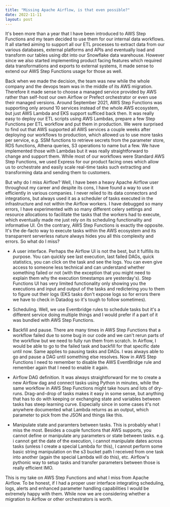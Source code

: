 ```yaml
---
title: "Missing Apache Airflow, is that even possible?"
date: 2022-11-11
layout: post
---
```


It's been more than a year that I have been introduced to AWS Step Functions and my team decided to use them for our internal data workflows. It all started aiming to support all our ETL processes to extract data from our various databases, external platforms and APIs and eventually load and transform our tables using dbt into our Snowflake data warehouse. However since we also started implementing product facing features which required data transformations and exports to external systems, it made sense to extend our AWS Step Functions usage for those as well. 

Back when we made the decision, the team was new while the whole company and the devops team was in the middle of its AWS migration. Therefore it made sense to choose a managed service provided by AWS rather than self-host our own Airflow or Prefect orchestrator or even use their managed versions. Around September 2021, AWS Step Functions was supporting only around 10 services instead of the whole AWS ecosystem, but just AWS Lambda and EKS support sufficed back then. It was really easy to deploy our ETL scripts using AWS Lambdas, prepare a few Step Functions per ETL workflow and put them in production. We were surprised to find out that AWS supported all AWS services a couple weeks after deploying our workflows to production, which allowed us to use more tasks per service, e.g. SSM functions to retrieve secrets from the parameter store, RDS functions, Athena queries, S3 operations to name but a few. We have implemented those with Lambdas but it was really straightforward to change and support them. While most of our workflows were Standard AWS Step Functions, we used Express for our product facing ones which allow us to orchestrate and easily scale real-time tasks such extracting and transforming data and sending them to customers.

But why do I miss Airflow? Well, I have been a heavy Apache Airflow user throughout my career and despite its cons, I have found a way to use it efficiently in various companies. I never relied to its data connectors and integrations, but always used it as a scheduler of tasks executed in the infrastructure and not within the Airflow workers. I have debugged so many errors, I have experimented with so many different celery settings and resource allocations to facilitate the tasks that the workers had to execute, which eventually made me just rely on its scheduling functionality and informative UI. On the contrary, AWS Step Functions is exactly the opposite. It's the de-facto way to execute tasks within the AWS ecosystem and its transparrent serverless nature always hides you all this complexity and errors. So what do I miss?

* A user interface. Perhaps the Airflow UI is not the best, but it fulfills its purpose. You can quickly see last execution, last failed DAGs, quick statistics, you can click on the task and see the logs. You can even give access to someone less technical and can understand whether something failed or not (with the exception that you might need to explain them why the execution timestamps are yesterday's). Step Functions UI has very limited functionality only showing you the executions and input and output of the tasks and redictering you to them to figure out their logs (EKS tasks don't expose logs so for errors there we have to check in Datadog so it's tough to follow sometimes). 

* Scheduling. Well, we use Eventbridge rules to schedule tasks but it's a different service doing multiple things and I would prefer if a part of it was bundled with AWS Step Functions.

* Backfill and pause. There are many times in AWS Step Functions that a workflow failed due to some bug in our code and we can't rerun parts of the workflow but we need to fully run them from scratch. In Airflow, I would be able to go to the failed task and backfill for that specific date until now. Same applies to pausing tasks and DAGs. I was always able to go and pause a DAG until something else resolves. Now in AWS Step Functions I need to remember to disable the AWS EventBridge rule and remember again that I need to enable it again. 

* Airflow DAG definition. It was always straightforward for me to create a new Airflow dag and connect tasks using Python in minutes, while the same workflow in AWS Step Functions might take hours and lots of dry-runs. Drag-and-drop of tasks makes it easy in some sense, but anything that has to do with keeping or exchanging state and variables between tasks has steep learning curve. Especially since in some cases it's not anywhere documented what Lambda returns as an output, which parameter to pick from the JSON and things like this. 

* Manipulate state and paramters between tasks. This is probably what I miss the most. Besides a couple functions that AWS supports, you cannot define or manipulate any parameters or state between tasks. e.g. i cannot get the date of the execution, i cannot manipulate dates across tasks (unless I create a special Lambda for this), I cannot perform some basic string manipulation on the s3 bucket path I received from one task into another (again the special Lambda will do this), etc. Airflow's pythonic way to setup tasks and transfer parameters between those is really efficient IMO.

This is my take on AWS Step Functions and what I miss from Apache Airflow. To be honest, if I had a proper user interface integrating scheduling, logs, alerts and enhanced parameter handling capabilities I would be extremely happy with them. While now we are considering whether a migration to Airflow or other orchestrators is worth. 